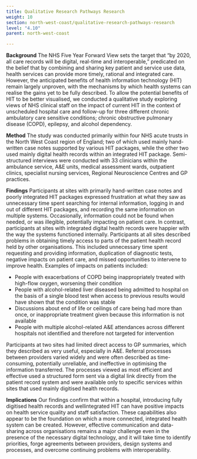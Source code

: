 ```yaml
---
title: Qualitative Research Pathways Research
weight: 10
section: north-west-coast/qualitative-research-pathways-research
level: "4.10"
parent: north-west-coast

---
```


**Background**
The NHS Five Year Forward View sets the target that “by 2020, all care records will be digital, real-time and interoperable,” predicated on the belief that by combining and sharing key patient and service use data, health services can provide more timely, rational and integrated care. However, the anticipated benefits of health information technology (HIT) remain largely unproven, with the mechanisms by which health systems can realise the gains yet to be fully described. To allow the potential benefits of HIT to be better visualised, we conducted a qualitative study exploring views of NHS clinical staff on the impact of current HIT in the context of unscheduled hospital care and follow-up for three different chronic ambulatory care sensitive conditions; chronic obstructive pulmonary disease (COPD), epilepsy, and alcohol dependency. 

**Method** 
The study was conducted primarily within four NHS acute trusts in the North West Coast region of England; two of which used mainly hand-written case notes supported by various HIT packages, while the other two used mainly digital health records within an integrated HIT package.  Semi-structured interviews were conducted with 33 clinicians within the ambulance service, A&E units, medical assessment wards, outpatient clinics, specialist nursing services, Regional Neuroscience Centres and GP practices. 

**Findings**
Participants at sites with primarily hand-written case notes and poorly integrated HIT packages expressed frustration at what they saw as unnecessary time spent searching for internal information, logging in and out of different HIT packages, and recording the same information on multiple systems. Occasionally, information could not be found when needed, or was illegible, potentially impacting on patient care. In contrast, participants at sites with integrated digital health records were happier with the way the systems functioned internally. Participants at all sites described problems in obtaining timely access to parts of the patient health record held by other organisations. This included unnecessary time spent requesting and providing information, duplication of diagnostic tests, negative impacts on patient care, and missed opportunities to intervene to improve health. Examples of impacts on patients included: 
- People with exacerbations of COPD being inappropriately treated with high-flow oxygen, worsening their condition 
- People with alcohol-related liver diseased being admitted to hospital on the basis of a single blood test when access to previous results would have shown that the condition was stable 
- Discussions about end of life or ceilings of care being had more than once, or inappropriate treatment given because this information is not available 
- People with multiple alcohol-related A&E attendances across different hospitals not identified and therefore not targeted for intervention  
 
Participants at two sites had limited direct access to GP summaries, which they described as very useful, especially in A&E. Referral processes between providers varied widely and were often described as time-consuming, potentially unreliable, and ineffective in optimising the information transferred. The processes viewed as most efficient and effective used a structured form sent via a digital link directly from the patient record system and were available only to specific services within sites that used mainly digitised health records. 
 
**Implications**
Our findings confirm that within a hospital, introducing fully digitised health records and wellintegrated HIT can have positive impacts on health service quality and staff satisfaction. These capabilities also appear to be the foundation on which a more connected, integrated health system can be created. However, effective communication and data-sharing across organisations remains a major challenge even in the presence of the necessary digital technology, and it will take time to identify priorities, forge agreements between providers, design systems and processes, and overcome continuing problems with interoperability. 
 
        
